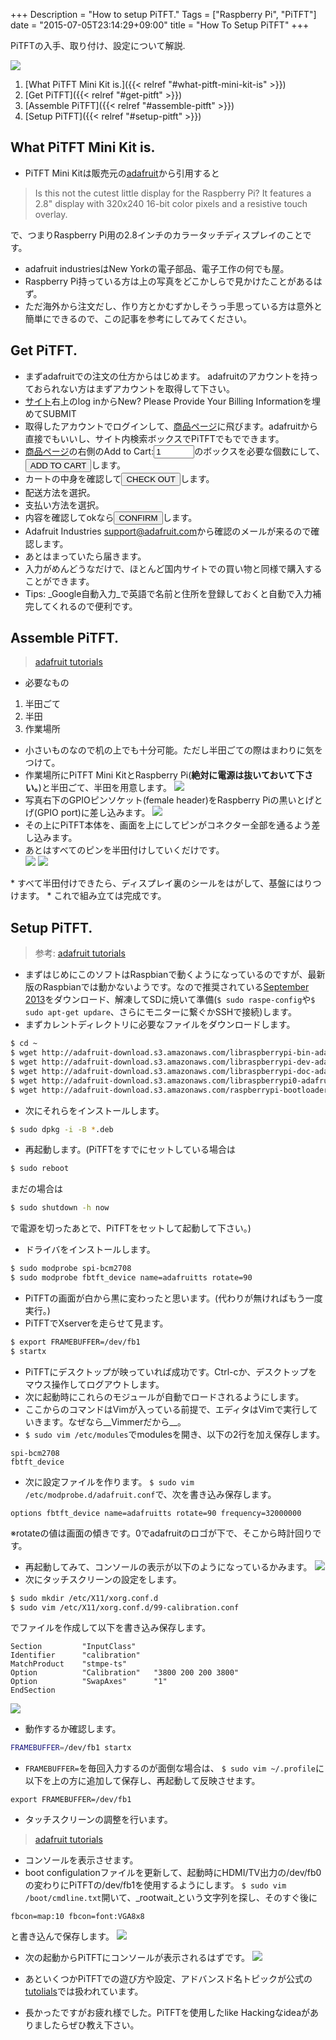 +++
Description = "How to setup PiTFT."
Tags = ["Raspberry Pi", "PiTFT"]
date = "2015-07-05T23:14:29+09:00"
title = "How To Setup PiTFT"
+++


PiTFTの入手、取り付け、設定について解説.

<!--more-->

![](/images/20150705/pitft.jpg)


1. [What PiTFT Mini Kit is.]({{< relref "#what-pitft-mini-kit-is"  >}})
2. [Get PiTFT]({{< relref "#get-pitft" >}})
3. [Assemble PiTFT]({{< relref "#assemble-pitft" >}})
4. [Setup PiTFT]({{< relref "#setup-pitft" >}})


What PiTFT Mini Kit is.
---

* PiTFT Mini Kitは販売元の[adafruit](https://www.adafruit.com/products/1601)から引用すると
>Is this not the cutest little display for the Raspberry Pi? It features a 2.8" display with 320x240 16-bit color pixels and a resistive touch overlay.

で、つまりRaspberry Pi用の2.8インチのカラータッチディスプレイのことです。

* adafruit industriesはNew Yorkの電子部品、電子工作の何でも屋。
* Raspberry Pi持っている方は上の写真をどこかしらで見かけたことがあるはず。
* ただ海外から注文だし、作り方とかむずかしそうっ手思っている方は意外と簡単にできるので、この記事を参考にしてみてください。


Get PiTFT.
---

* まずadafruitでの注文の仕方からはじめます。
adafruitのアカウントを持っておられない方はまずアカウントを取得して下さい。
* [サイト](http://www.adafruit.com/)右上のlog inからNew? Please Provide Your Billing Informationを埋めてSUBMIT
* 取得したアカウントでログインして、[商品ページ](https://www.adafruit.com/products/1601)に飛びます。adafruitから直接でもいいし、サイト内検索ボックスでPiTFTでもでできます。
* [商品ページ](https://www.adafruit.com/products/1601)の右側のAdd to Cart:<input type="test" size="5" value="1"></input>のボックスを必要な個数にして、<button>ADD TO CART</button>します。
* カートの中身を確認して<button>CHECK OUT</button>します。
* 配送方法を選択。
* 支払い方法を選択。
* 内容を確認してokなら<button>CONFIRM</button>します。
* Adafruit Industries <support@adafruit.com>から確認のメールが来るので確認します。
* あとはまっていたら届きます。
* 入力がめんどうなだけで、ほとんど国内サイトでの買い物と同様で購入することができます。
* Tips: _Google自動入力_で英語で名前と住所を登録しておくと自動で入力補完してくれるので便利です。


Assemble PiTFT.
---

> [adafruit tutorials](http://learn.adafruit.com/adafruit-pitft-28-inch-resistive-touchscreen-display-raspberry-pi/assembly)

* 必要なもの
1. 半田ごて
2. 半田
3. 作業場所
* 小さいものなので机の上でも十分可能。ただし半田ごての際はまわりに気をつけて。
* 作業場所にPiTFT Mini KitとRaspberry Pi(__絶対に電源は抜いておいて下さい。__)と半田ごて、半田を用意します。
![](/images/20150705/raspberry_pi_parts.jpg)
* 写真右下のGPIOピンソケット(female header)をRaspberry Piの黒いとげとげ(GPIO port)に差し込みます。
![](/images/20150705/raspberry_pi_tallheader.jpg)
* その上にPiTFT本体を、画面を上にしてピンがコネクター全部を通るよう差し込みます。
* あとはすべてのピンを半田付けしていくだけです。  
![](/images/20150705/raspberry_pi_solder1.jpg)
![](/images/20150705/raspberry_pi_solder2.jpg)
<div style="clear: both;"> </div>
* すべて半田付けできたら、ディスプレイ裏のシールをはがして、基盤にはりつけます。
* これで組み立ては完成です。


Setup PiTFT.
---

> 参考: [adafruit tutorials](http://learn.adafruit.com/adafruit-pitft-28-inch-resistive-touchscreen-display-raspberry-pi/software-installation)
* まずはじめにこのソフトはRaspbianで動くようになっているのですが、最新版のRaspbianでは動かないようです。なので推奨されている[September 2013]( http://downloads.raspberrypi.org/raspbian/images/raspbian-2013-09-27/2013-09-25-wheezy-raspbian.zip)をダウンロード、解凍してSDに焼いて準備(`$ sudo raspe-config`や`$ sudo apt-get updare`、さらにモニターに繋ぐかSSHで接続)します。
* まずカレントディレクトリに必要なファイルをダウンロードします。
```sh
$ cd ~
$ wget http://adafruit-download.s3.amazonaws.com/libraspberrypi-bin-adafruit.deb
$ wget http://adafruit-download.s3.amazonaws.com/libraspberrypi-dev-adafruit.deb
$ wget http://adafruit-download.s3.amazonaws.com/libraspberrypi-doc-adafruit.deb
$ wget http://adafruit-download.s3.amazonaws.com/libraspberrypi0-adafruit.deb
$ wget http://adafruit-download.s3.amazonaws.com/raspberrypi-bootloader-adafruit-112613.deb
```
* 次にそれらをインストールします。
```sh
$ sudo dpkg -i -B *.deb
```
* 再起動します。(PiTFTをすでにセットしている場合は
```sh
$ sudo reboot
```
まだの場合は
```sh
$ sudo shutdown -h now
```
で電源を切ったあとで、PiTFTをセットして起動して下さい。)
* ドライバをインストールします。
```sh
$ sudo modprobe spi-bcm2708
$ sudo modprobe fbtft_device name=adafruitts rotate=90
```
* PiTFTの画面が白から黒に変わったと思います。(代わりが無ければもう一度実行。)
* PiTFTでXserverを走らせて見ます。
```sh
$ export FRAMEBUFFER=/dev/fb1
$ startx
```
* PiTFTにデスクトップが映っていれば成功です。Ctrl-cか、デスクトップをマウス操作してログアウトします。
* 次に起動時にこれらのモジュールが自動でロードされるようにします。
* ここからのコマンドはVimが入っている前提で、エディタはVimで実行していきます。なぜなら__Vimmerだから__。
* `$ sudo vim /etc/modules`でmodulesを開き、以下の2行を加え保存します。
```
spi-bcm2708
fbtft_device
```
* 次に設定ファイルを作ります。
`$ sudo vim /etc/modprobe.d/adafruit.conf`で、次を書き込み保存します。
```
options fbtft_device name=adafruitts rotate=90 frequency=32000000
```
※rotateの値は画面の傾きです。0でadafruitのロゴが下で、そこから時計回りです。
* 再起動してみて、コンソールの表示が以下のようになっているかみます。
![](/images/20150705/raspberry_pi_dmesgdetect.png)
* 次にタッチスクリーンの設定をします。
```sh
$ sudo mkdir /etc/X11/xorg.conf.d
$ sudo vim /etc/X11/xorg.conf.d/99-calibration.conf
```
でファイルを作成して以下を書き込み保存します。
```
Section         "InputClass"
Identifier      "calibration"
MatchProduct    "stmpe-ts"
Option          "Calibration"   "3800 200 200 3800"
Option          "SwapAxes"      "1"
EndSection
```
![](/images/20150705/raspberry_pi_xorgconf.png)
* 動作するか確認します。
```sh
FRAMEBUFFER=/dev/fb1 startx
```
* `FRAMEBUFFER=`を毎回入力するのが面倒な場合は、
`$ sudo vim ~/.profile`に以下を上の方に追加して保存し、再起動して反映させます。
```
export FRAMEBUFFER=/dev/fb1
```
* タッチスクリーンの調整を行います。
> [adafruit tutorials](http://learn.adafruit.com/adafruit-pitft-28-inch-resistive-touchscreen-display-raspberry-pi/touchscreen-install-and-calibrate)

* コンソールを表示させます。
* boot configulationファイルを更新して、起動時にHDMI/TV出力の/dev/fb0の変わりにPiTFTの/dev/fb1を使用するようにします。
`$ sudo vim /boot/cmdline.txt`開いて、_rootwait_という文字列を探し、そのすぐ後に
```
fbcon=map:10 fbcon=font:VGA8x8
```
と書き込んで保存します。
![](/images/20150705/raspberry_pi_fbcon.png)
* 次の起動からPiTFTにコンソールが表示されるはずです。
![](/images/20150705/raspberry_pi_1601console_LRG.jpg)

* あといくつかPiTFTでの遊び方や設定、アドバンスド名トピックが公式の[tutolials](http://learn.adafruit.com/adafruit-pitft-28-inch-resistive-touchscreen-display-raspberry-pi/overview)では扱われています。

* 長かったですがお疲れ様でした。PiTFTを使用したlike Hackingなideaがありましたらぜひ教え下さい。

